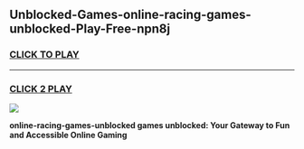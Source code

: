 
## Unblocked-Games-online-racing-games-unblocked-Play-Free-npn8j
<h3>
<a href="https://premium76.site?title=online-racing-games-unblocked&ref=10A">CLICK TO PLAY</a></h3>
<hr>

<h3>
<a href="https://premium76.site?title=online-racing-games-unblocked&ref=10A">CLICK 2 PLAY</a>
  
</h3>

<a href="https://premium76.site?title=online-racing-games-unblocked&ref=10A"><img src="https://clearcache.store/games.png"></a>


**online-racing-games-unblocked games unblocked: Your Gateway to Fun and Accessible Online Gaming**
